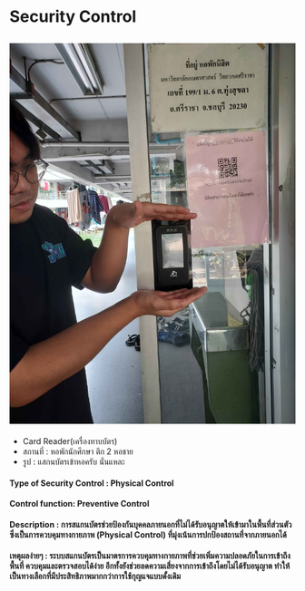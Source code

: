 # Security Control 

## ![](20250208_145301.jpg)
- Card Reader(เครื่องทาบบัตร)
- สถานที่ : หอพักนักศึกษา ตึก 2 หอชาย
- รูป : แสกนบัตรเข้าหอครับ นั่นแหละ
#### Type of Security Control : Physical Control
#### Control function: Preventive Control
#### Description : การสแกนบัตรช่วยป้องกันบุคคลภายนอกที่ไม่ได้รับอนุญาตให้เข้ามาในพื้นที่ส่วนตัว ซึ่งเป็นการควบคุมทางกายภาพ (Physical Control) ที่มุ่งเน้นการปกป้องสถานที่จากภายนอกได้
#### เหตุผลง่ายๆ : ระบบสแกนบัตรเป็นมาตรการควบคุมทางกายภาพที่ช่วยเพิ่มความปลอดภัยในการเข้าถึงพื้นที่ ควบคุมและตรวจสอบได้ง่าย อีกทั้งยังช่วยลดความเสี่ยงจากการเข้าถึงโดยไม่ได้รับอนุญาต ทำให้เป็นทางเลือกที่มีประสิทธิภาพมากกว่าการใช้กุญแจแบบดั้งเดิม
